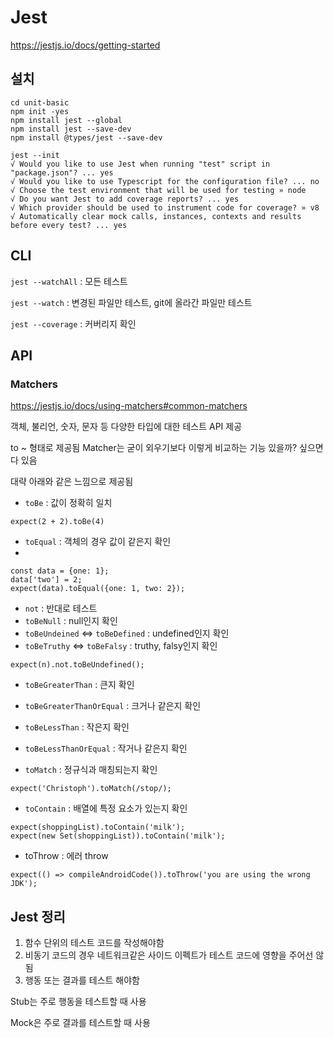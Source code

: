 # Jest

https://jestjs.io/docs/getting-started

## 설치

```
cd unit-basic
npm init -yes
npm install jest --global
npm install jest --save-dev
npm install @types/jest --save-dev
```

```
jest --init
√ Would you like to use Jest when running "test" script in "package.json"? ... yes
√ Would you like to use Typescript for the configuration file? ... no
√ Choose the test environment that will be used for testing » node
√ Do you want Jest to add coverage reports? ... yes
√ Which provider should be used to instrument code for coverage? » v8
√ Automatically clear mock calls, instances, contexts and results before every test? ... yes
```

## CLI

`jest --watchAll` : 모든 테스트

`jest --watch` : 변경된 파일만 테스트, git에 올라간 파일만 테스트

`jest --coverage` : 커버리지 확인

## API

### Matchers

https://jestjs.io/docs/using-matchers#common-matchers

객체, 불리언, 숫자, 문자 등 다양한 타입에 대한 테스트 API 제공

to ~ 형태로 제공됨 Matcher는 굳이 외우기보다 이렇게 비교하는 기능 있을까? 싶으면 다 있음

대략 아래와 같은 느낌으로 제공됨

- `toBe` : 값이 정확히 일치

`expect(2 + 2).toBe(4)`

- `toEqual` : 객체의 경우 값이 같은지 확인
-

```
const data = {one: 1};
data['two'] = 2;
expect(data).toEqual({one: 1, two: 2});
```

- `not` : 반대로 테스트
- `toBeNull` : null인지 확인
- `toBeUndeined` <=> `toBeDefined` : undefined인지 확인
- `toBeTruthy` <=> `toBeFalsy` : truthy, falsy인지 확인

`expect(n).not.toBeUndefined();`

- `toBeGreaterThan` : 큰지 확인
- `toBeGreaterThanOrEqual` : 크거나 같은지 확인
- `toBeLessThan` : 작은지 확인
- `toBeLessThanOrEqual` : 작거나 같은지 확인

- `toMatch` : 정규식과 매칭되는지 확인

`expect('Christoph').toMatch(/stop/);`

- `toContain` : 배열에 특정 요소가 있는지 확인

```
expect(shoppingList).toContain('milk');
expect(new Set(shoppingList)).toContain('milk');
```

- toThrow : 에러 throw

`expect(() => compileAndroidCode()).toThrow('you are using the wrong JDK');`

## Jest 정리

1. 함수 단위의 테스트 코드를 작성해야함
2. 비동기 코드의 경우 네트워크같은 사이드 이펙트가 테스트 코드에 영향을 주어선 않됨
3. 행동 또는 결과를 테스트 해야함

Stub는 주로 행동을 테스트할 때 사용

Mock은 주로 결과를 테스트할 때 사용
